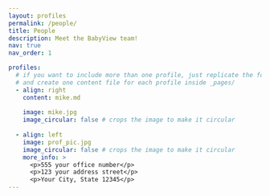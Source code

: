 ```yaml
---
layout: profiles
permalink: /people/
title: People
description: Meet the BabyView team!
nav: true
nav_order: 1

profiles:
  # if you want to include more than one profile, just replicate the following block
  # and create one content file for each profile inside _pages/
  - align: right
    content: mike.md
   
    image: mike.jpg
    image_circular: false # crops the image to make it circular
   
  - align: left
    image: prof_pic.jpg
    image_circular: false # crops the image to make it circular
    more_info: >
      <p>555 your office number</p>
      <p>123 your address street</p>
      <p>Your City, State 12345</p>
---
```

